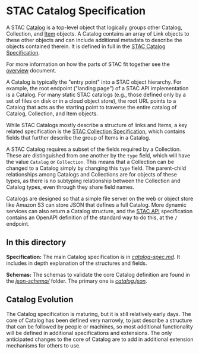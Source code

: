 # STAC Catalog Specification

A STAC [Catalog](catalog-spec.md) is a top-level object that logically groups other Catalog, Collection, 
and [Item](../item-spec/item-spec.md) objects.  A Catalog contains an array of Link objects to these other 
objects and can include additional metadata to describe the objects contained therein. It is defined in full 
in the [STAC Catalog Specification](catalog-spec.md).

For more information on how the parts of STAC fit together see the [overview](../overview.md) document.

A Catalog is typically the "entry point" into a STAC object hierarchy.
For example, the root endpoint ("landing page") of a STAC API implementation is a Catalog.
For many static STAC catalogs (e.g., those defined only by a set of files on disk or in a cloud object store),
the root URL points to a Catalog that acts as the starting point to traverse the entire catalog of Catalog, Collection, and Item objects. 

While STAC Catalogs mostly describe a structure of links and Items,
a key related specification is the [STAC Collection Specification](../collection-spec/collection-spec.md),
which contains fields that further describe the group of Items in a Catalog. 

A STAC Catalog requires a subset of the fields required by a Collection.
These are distinguished from one another by the `type` field, which will have the value `Catalog` or `Collection`.
This means that a Collection can be changed to a Catalog simply by changing this `type` field.
The parent-child relationships among Catalogs and Collections are for objects of these types,
as there is no subtyping relationship between the Collection and Catalog types, even through they share field names.

Catalogs are designed so that a simple file server on the web or object store like Amazon S3 can store JSON that defines a 
full Catalog. More dynamic services can also return a Catalog structure, and the [STAC API](https://github.com/radiantearth/stac-api-spec)
specification contains an OpenAPI definition of the standard way to do this, at the `/` endpoint. 

## In this directory

**Specification:** The main Catalog specification is in *[catalog-spec.md](catalog-spec.md)*.
It includes in depth explanation of the structures and fields.

**Schemas:** The schemas to validate the core Catalog definition are found in the *[json-schema/](json-schema/)* folder.
The primary one is *[catalog.json](json-schema/catalog.json)*.

## Catalog Evolution 

The Catalog specification is maturing, but it is still relatively early days. The core of Catalog has been defined very
narrowly, to just describe a structure that can be followed by people or machines, so most additional functionality will
be defined in additional specifications and extensions. The only anticipated changes to the core of Catalog are to add in
additional extension mechanisms for others to use.
